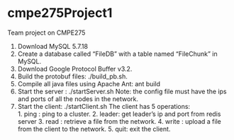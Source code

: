 # cmpe275Project1
Team project on CMPE275 

1. Download MySQL 5.7.18 
2. Create a database called “FileDB” with a table named “FileChunk” in MySQL. 
3. Download Google Protocol Buffer v3.2. 
4. Build the protobuf files: ./build_pb.sh. 
5. Compile all java files using Apache Ant: ant build 
6. Start the server : ./startServer.sh <config file> 
	Note: the config file must have the ips and ports of all the nodes in the network. 
7. Start the client: ./startClient.sh 
	The client has 5 operations:  
		1. ping <cluster id>: ping to a cluster. 
		2. leader: get leader’s ip and port from redis server 
		3. read <fileName> : retrieve a file from the network. 
		4. write <filePath>:  upload a file from the client to the network. 
		5. quit: exit the client. 
